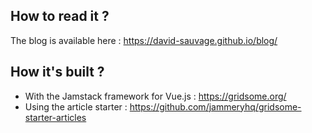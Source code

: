 ## How to read it ?

The blog is available here : https://david-sauvage.github.io/blog/

## How it's built ?

* With the Jamstack framework for Vue.js : https://gridsome.org/
* Using the article starter : https://github.com/jammeryhq/gridsome-starter-articles
